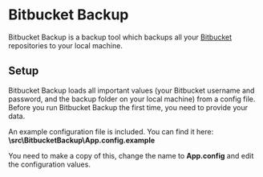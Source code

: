 # Bitbucket Backup

Bitbucket Backup is a backup tool which backups all your [Bitbucket](https://bitbucket.org/) repositories to your local machine.

## Setup

Bitbucket Backup loads all important values (your Bitbucket username and password, and the backup folder on your local machine) from a config file.
Before you run Bitbucket Backup the first time, you need to provide your data.

An example configuration file is included. You can find it here:
**\\src\\BitbucketBackup\\App.config.example**

You need to make a copy of this, change the name to **App.config** and edit the configuration values.
